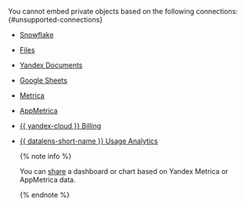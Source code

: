 You cannot embed private objects based on the following connections: {#unsupported-connections}
  
  * [Snowflake](../../datalens/operations/connection/create-snowflake.md)
  * [Files](../../datalens/operations/connection/create-file.md)
  * [Yandex Documents](../../datalens/operations/connection/create-yadocs.md)
  * [Google Sheets](../../datalens/operations/connection/create-google-sheets.md)
  * [Metrica](../../datalens/operations/connection/create-metrica-api.md)
  * [AppMetrica](../../datalens/operations/connection/create-appmetrica.md)
  * [{{ yandex-cloud }} Billing](../../datalens/operations/connection/create-cloud-billing.md)
  * [{{ datalens-short-name }} Usage Analytics](../../datalens/operations/connection/create-usage-tracking.md)

    {% note info %}

    You can [share](../../datalens/concepts/datalens-public.md#metrica-share) a dashboard or chart based on Yandex Metrica or AppMetrica data.

    {% endnote %}
